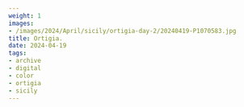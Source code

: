 ```yaml
---
weight: 1
images:
- /images/2024/April/sicily/ortigia-day-2/20240419-P1070583.jpg
title: Ortigia.
date: 2024-04-19
tags:
- archive
- digital
- color
- ortigia
- sicily
---
```


